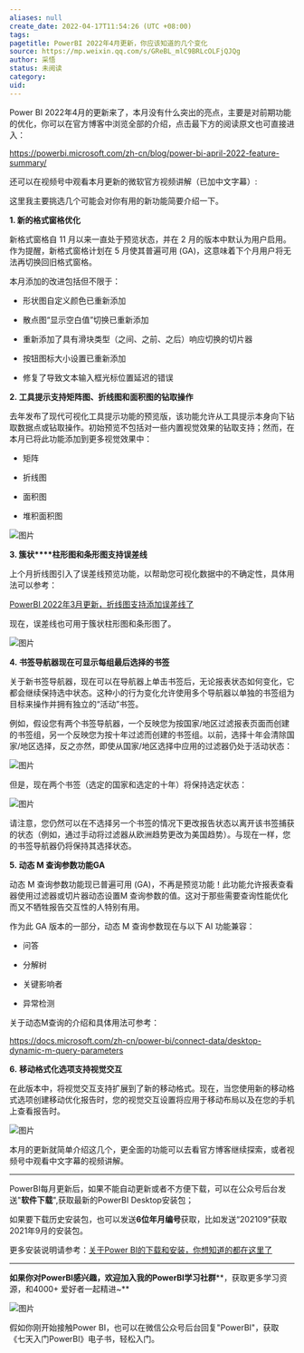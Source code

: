 ```yaml
---
aliases: null
create_date: 2022-04-17T11:54:26 (UTC +08:00)
tags: 
pagetitle: PowerBI 2022年4月更新，你应该知道的几个变化
source: https://mp.weixin.qq.com/s/GReBL_mlC9BRLcOLFjQJQg
author: 采悟
status: 未阅读
category: 
uid: 
---
```


Power BI 2022年4月的更新来了，本月没有什么突出的亮点，主要是对前期功能的优化，你可以在官方博客中浏览全部的介绍，点击最下方的阅读原文也可直接进入：

https://powerbi.microsoft.com/zh-cn/blog/power-bi-april-2022-feature-summary/

还可以在视频号中观看本月更新的微软官方视频讲解（已加中文字幕）:

这里我主要挑选几个可能会对你有用的新功能简要介绍一下。

**1\. 新的格式窗格优化**

新格式窗格自 11 月以来一直处于预览状态，并在 2 月的版本中默认为用户启用。作为提醒，新格式窗格计划在 5 月使其普遍可用 (GA)，这意味着下个月用户将无法再切换回旧格式窗格。

本月添加的改进包括但不限于：

-   形状图自定义颜色已重新添加
    
-   散点图“显示空白值”切换已重新添加
    
-   重新添加了具有滑块类型（之间、之前、之后）响应切换的切片器
    
-   按钮图标大小设置已重新添加
    
-   修复了导致文本输入框光标位置延迟的错误
    

**2. 工具提示支持矩阵图、折线图和面积图的钻取操作**

去年发布了现代可视化工具提示功能的预览版，该功能允许从工具提示本身向下钻取数据点或钻取操作。初始预览不包括对一些内置视觉效果的钻取支持；然而，在本月已将此功能添加到更多视觉效果中：

-   矩阵
    
-   折线图
    
-   面积图
    
-   堆积面积图
    

![图片](https://mmbiz.qpic.cn/mmbiz_png/aHEbZtANQJMSTOH7IyGoHVdezA5pdYyDIAQUStRe2qRWXRehoLFhlstt6LrqRKRH5viaiaweicrqHdRUXxw7Vic1ug/640?wx_fmt=png&wxfrom=5&wx_lazy=1&wx_co=1)

**3\. 簇状****柱形图和条形图支持误差线**

上个月折线图引入了误差线预览功能，以帮助您可视化数据中的不确定性，具体用法可以参考：

[PowerBI 2022年3月更新，折线图支持添加误差线了](http://mp.weixin.qq.com/s?__biz=MzA4MzQwMjY4MA==&mid=2484079538&idx=1&sn=db3d9ce423d4c771891cd86e586fb9c6&chksm=8e13a165b9642873e5162a3b25f7ad2bd1b0e04e0f572cc77fc7195642806869e545cfd74e7e&scene=21#wechat_redirect)

现在，误差线也可用于簇状柱形图和条形图了。

![图片](https://mmbiz.qpic.cn/mmbiz_png/aHEbZtANQJMSTOH7IyGoHVdezA5pdYyDB5o5zuKwQqKibHQP7z6BFrXY3nrjrfhDyXPV5VtlmyTKRl7QDLCkYnw/640?wx_fmt=png&wxfrom=5&wx_lazy=1&wx_co=1)

**4. 书签导航器现在可显示每组最后选择的书签**

关于新书签导航器，现在可以在导航器上单击书签后，无论报表状态如何变化，它都会继续保持选中状态。这种小的行为变化允许使用多个导航器以单独的书签组为目标来操作并拥有独立的“活动”书签。

例如，假设您有两个书签导航器，一个反映您为按国家/地区过滤报表页面而创建的书签组，另一个反映您为按十年过滤而创建的书签组。以前，选择十年会清除国家/地区选择，反之亦然，即使从国家/地区选择中应用的过滤器仍处于活动状态：

![图片](https://mmbiz.qpic.cn/mmbiz_png/aHEbZtANQJMrCniaicR5CeERwYpbwXlApqCCTNnoqXf2HnB1gYhlNYZtjS43mWo5Vz3JqVg1WauBiaCpCeWFkVacQ/640?wx_fmt=png&wxfrom=5&wx_lazy=1&wx_co=1)

但是，现在两个书签（选定的国家和选定的十年）将保持选定状态：

![图片](https://mmbiz.qpic.cn/mmbiz_png/aHEbZtANQJMrCniaicR5CeERwYpbwXlApqXZgDtx2qGDRa5oOFibvBjGQUFDhFGfWnv1II3B6Jps4dIqsQ1niciapKQ/640?wx_fmt=png&wxfrom=5&wx_lazy=1&wx_co=1)

请注意，您仍然可以在不选择另一个书签的情况下更改报告状态以离开该书签捕获的状态（例如，通过手动将过滤器从欧洲趋势更改为美国趋势）。与现在一样，您的书签导航器仍将保持其选择状态。

**5. **动态 M 查询参数功能GA****

动态 M 查询参数功能现已普遍可用 (GA)，不再是预览功能！此功能允许报表查看器使用过滤器或切片器动态设置M 查询参数的值。这对于那些需要查询性能优化而又不牺牲报告交互性的人特别有用。

作为此 GA 版本的一部分，动态 M 查询参数现在与以下 AI 功能兼容：

-   问答
    
-   分解树
    
-   关键影响者
    
-   异常检测
    

关于动态M查询的介绍和具体用法可参考：

https://docs.microsoft.com/zh-cn/power-bi/connect-data/desktop-dynamic-m-query-parameters

**6.** **移动格式化选项支持视觉交互**

在此版本中，将视觉交互支持扩展到了新的移动格式。现在，当您使用新的移动格式选项创建移动优化报告时，您的视觉交互设置将应用于移动布局以及在您的手机上查看报告时。

![图片](https://mmbiz.qpic.cn/mmbiz_jpg/aHEbZtANQJMSTOH7IyGoHVdezA5pdYyDicmyWiag6bdQpLia85ibYHOwictJaPQ25xIBXiaR4TgiaJFo8wyz3ugsgib41A/640?wx_fmt=jpeg&wxfrom=5&wx_lazy=1&wx_co=1)

本月的更新就简单介绍这几个，更全面的功能可以去看官方博客继续探索，或者视频号中观看中文字幕的视频讲解。

___

PowerBI每月更新后，如果不能自动更新或者不方便下载，可以在公众号后台发送"**软件下载**",获取最新的PowerBI Desktop安装包；

如果要下载历史安装包，也可以发送**6位年月编号**获取，比如发送“202109”获取2021年9月的安装包。

更多安装说明请参考：[关于Power BI的下载和安装，你想知道的都在这里了](http://mp.weixin.qq.com/s?__biz=MzA4MzQwMjY4MA==&mid=2484078648&idx=1&sn=7e53496bd78498ed962696055a500474&chksm=8e13a2efb9642bf98bb73de730c5141d61eb2dfd22e1781c2603745137302ea56ba2ae4dd6ba&scene=21#wechat_redirect)

___

**如果你对PowerBI感兴趣，欢迎加入我的PowerBI学习社群****，获取更多学习资源，和4000+ 爱好者一起精进~**  

![图片](https://mmbiz.qpic.cn/mmbiz_png/aHEbZtANQJMFLnwgdbghRHPLicKRaV70mVCZVq8Fhm46rkciaeOrLFJCv5f1omJxF8256YogHflkicEDM29aUMtaA/640?wx_fmt=png&wxfrom=5&wx_lazy=1&wx_co=1)

假如你刚开始接触Power BI，也可以在微信公众号后台回复"PowerBI"，获取《七天入门PowerBI》电子书，轻松入门。
